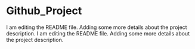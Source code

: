 # Github_Project
I am editing the README file. Adding some more details about the project description.
I am editing the README file. Adding some more details about the project description.
